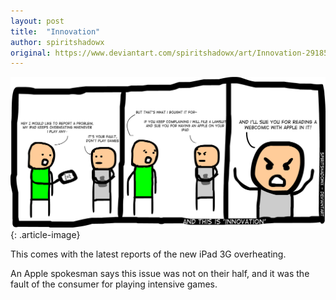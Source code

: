 ```yaml
---
layout: post
title:  "Innovation"
author: spiritshadowx
original: https://www.deviantart.com/spiritshadowx/art/Innovation-291853173
---
```


![](/assets/img/2012-03-23.webp)
{: .article-image}

This comes with the latest reports of the new iPad 3G overheating.

An Apple spokesman says this issue was not on their half, and it was the fault of the consumer for playing intensive games.
